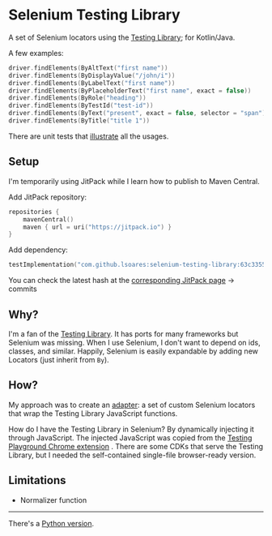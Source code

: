 # Selenium Testing Library

A set of Selenium locators using the [Testing Library](http://testing-library.com/); for Kotlin/Java.

A few examples:

```kotlin
driver.findElements(ByAltText("first name"))
driver.findElements(ByDisplayValue("/john/i"))
driver.findElements(ByLabelText("first name"))
driver.findElements(ByPlaceholderText("first name", exact = false))
driver.findElements(ByRole("heading"))
driver.findElements(ByTestId("test-id"))
driver.findElements(ByText("present", exact = false, selector = "span"))
driver.findElements(ByTitle("title 1"))
```

There are unit tests that [illustrate](https://medium.com/codex/towards-self-documenting-code-371364bdccbb)
all the usages.

## Setup

I'm temporarily using JitPack while I learn how to publish to Maven Central.

Add JitPack repository:

```kotlin
repositories {
    mavenCentral()
    maven { url = uri("https://jitpack.io") }
}
```

Add dependency:

````kotlin
testImplementation("com.github.lsoares:selenium-testing-library:63c3355a76")
````

You can check the latest hash at the [corresponding JitPack page](https://jitpack.io/#lsoares/selenium-testing-library)
→ commits

## Why?

I'm a fan of the [Testing Library](http://testing-library.com/).
It has ports for many frameworks but Selenium was missing.
When I use Selenium, I don't want to depend on ids, classes, and similar.
Happily, Selenium is easily expandable by adding new Locators (just inherit from `By`).

## How?

My approach was to create an [adapter](https://en.wikipedia.org/wiki/Adapter_pattern):
a set of custom Selenium locators that wrap the Testing Library JavaScript functions.

How do I have the Testing Library in Selenium? By dynamically injecting it through JavaScript.
The injected JavaScript was copied from
the [Testing Playground Chrome extension](https://chrome.google.com/webstore/detail/testing-playground/hejbmebodbijjdhflfknehhcgaklhano)
.
There are some CDKs that serve the Testing Library, but I needed the self-contained single-file browser-ready version.

## Limitations

- Normalizer function

---
There's a [Python version](https://github.com/anze3db/selenium-testing-library).
